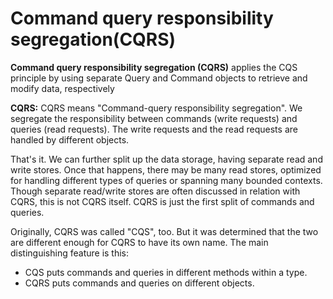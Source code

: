 # Command query responsibility segregation(CQRS)

**Command query responsibility segregation (CQRS)** applies the CQS principle by using separate Query and Command objects to retrieve and modify data, respectively

**CQRS:**
CQRS means "Command-query responsibility segregation". We segregate the responsibility between commands (write requests) and queries (read requests). The write requests and the read requests are handled by different objects.

That's it. We can further split up the data storage, having separate read and write stores. Once that happens, there may be many read stores, optimized for handling different types of queries or spanning many bounded contexts. Though separate read/write stores are often discussed in relation with CQRS, this is not CQRS itself. CQRS is just the first split of commands and queries.


Originally, CQRS was called "CQS", too. But it was determined that the two are different enough for CQRS to have its own name. The main distinguishing feature is this:
- CQS puts commands and queries in different methods within a type.
- CQRS puts commands and queries on different objects.